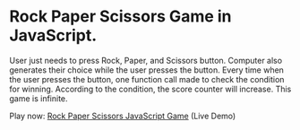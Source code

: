 # Rock Paper Scissors Game in JavaScript.

User just needs to press Rock, Paper, and Scissors button. Computer also generates their choice while the user presses the button. Every time when the user presses the button, one function call made to check the condition for winning. According to the condition, the score counter will increase. This game is infinite.

Play now: [Rock Paper Scissors JavaScript Game](https://abhisawant52.github.io/Rock-Paper-Scissors-Game/)  (Live Demo)

